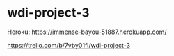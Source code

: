 # wdi-project-3

Heroku: https://immense-bayou-51887.herokuapp.com/

https://trello.com/b/7vby01fi/wdi-project-3